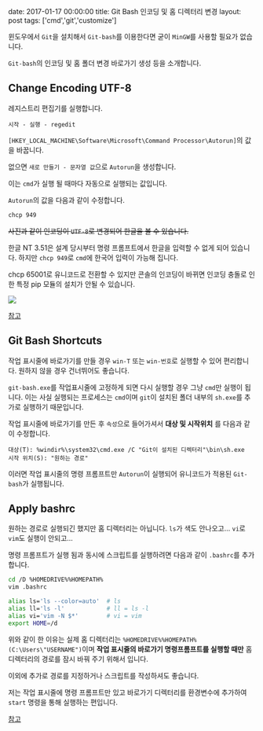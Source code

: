 date: 2017-01-17 00:00:00
title: Git Bash 인코딩 및 홈 디렉터리 변경
layout: post
tags: ['cmd','git','customize']

윈도우에서 `Git`을 설치해서 `Git-bash`를 이용한다면 굳이 `MinGW`를 사용할 필요가 없습니다.

`Git-bash`의 인코딩 및 홈 폴더 변경 바로가기 생성 등을 소개합니다.

## Change Encoding UTF-8

레지스트리 편집기를 실행합니다.

```
시작 - 실행 - regedit
```

`[HKEY_LOCAL_MACHINE\Software\Microsoft\Command Processor\Autorun]`의 값을 바꿉니다.

없으면 `새로 만들기 - 문자열 값`으로 `Autorun`을 생성합니다.

이는 `cmd`가 실행 될 때마다 자동으로 실행되는 값입니다.

`Autorun`의 값을 다음과 같이 수정합니다.

```bash
chcp 949
```

~~사진과 같이 인코딩이 `UTF-8`로 변경되어 한글을 볼 수 있습니다.~~

한글 NT 3.51은 설계 당시부터 명령 프롬프트에서 한글을 입력할 수 없게 되어 있습니다.
하지만 `chcp 949`로 `cmd`에 한국어 입력이 가능해 집니다.

<div class='warn'>
chcp 65001로 유니코드로 전환할 수 있지만 콘솔의 인코딩이 바뀌면 인코딩 충돌로 인한 특정 pip 모듈의 설치가 안될 수 있습니다.
</div>

![](/image/cmd/gitbash_property.png)

[참고](//superuser.com/questions/269818/change-default-code-page-of-windows-console-to-utf-8)

## Git Bash Shortcuts

작업 표시줄에 바로가기를 만들 경우 `win-T` 또는 `win-번호`로 실행할 수 있어 편리합니다. 원하지 않을 경우 건너뛰어도 좋습니다.

`git-bash.exe`를 작업표시줄에 고정하게 되면 다시 실행할 경우 그냥 `cmd`만 실행이 됩니다. 이는 사실 실행되는 프로세스는 `cmd`이며 `git`이 설치된 폴더 내부의 `sh.exe`를 추가로 실행하기 때문입니다.

작업 표시줄에 바로가기를 만든 후 `속성`으로 들어가셔서 **대상 및 시작위치** 를 다음과 같이 수정합니다.

```
대상(T): %windir%\system32\cmd.exe /C "Git이 설치된 디렉터리"\bin\sh.exe
시작 위치(S): "원하는 경로"
```

이러면 작업 표시줄의 명령 프롬프트만 `Autorun`이 실행되어 유니코드가 적용된 `Git-bash`가 실행됩니다.

## Apply bashrc

원하는 경로로 실행되긴 했지만 홈 디렉터리는 아닙니다. `ls`가 색도 안나오고... `vi`로 `vim`도 실행이 안되고...

명령 프롬프트가 실행 됨과 동시에 스크립트를 실행하려면 다음과 같이 `.bashrc`를 추가합니다.

```bash
cd /D %HOMEDRIVE%%HOMEPATH%
vim .bashrc

alias ls='ls --color=auto'  # ls
alias ll='ls -l'            # ll = ls -l
alias vi='vim -N $*'        # vi = vim
export HOME=/d
```

위와 같이 한 이유는 실제 홈 디렉터리는 `%HOMEDRIVE%%HOMEPATH%(C:\Users\"USERNAME")`이며 **작업 표시줄의 바로가기 명령프롬프트를 실행할 때만** 홈 디렉터리의 경로를 잠시 바꿔 주기 위해서 입니다.

이외에 추가로 경로를 지정하거나 스크립트를 작성하셔도 좋습니다.

저는 작업 표시줄에 명령 프롬프트만 있고 바로가기 디렉터리를 환경변수에 추가하여 `start` 명령을 통해 실행하는 편입니다.

[참고](//stackoverflow.com/questions/31164253/how-to-open-url-in-microsoft-edge-from-the-command-line)
